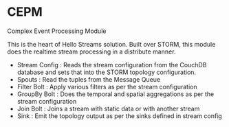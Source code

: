 CEPM
====

Complex Event Processing Module

This is the heart of Hello Streams solution. Built over STORM, this module does the realtime stream processing in a distribute manner.

- Stream Config : Reads the stream configuration from the CouchDB database and sets that into the STORM topology configuration.
- Spouts : Read the tuples from the Message Queue
- Filter Bolt : Apply various filters as per the stream configuration
- GroupBy Bolt : Does the temporal and spatial aggregations as per the stream configuration
- Join Bolt : Joins a stream with static data or with another stream
- Sink : Emit the topology output as per the sinks defined in stream config
